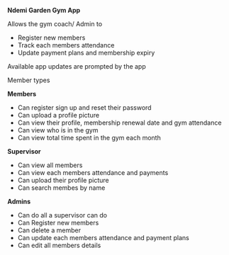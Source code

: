 **Ndemi Garden Gym App**

Allows the gym coach/ Admin to 
- Register new members
- Track each members attendance
- Update payment plans and membership expiry

Available app updates are prompted by the app

Member types

**Members**
- Can register sign up and reset their password
- Can upload a profile picture
- Can view their profile, membership renewal date and gym attendance
- Can view who is in the gym
- Can view total time spent in the gym each month

**Supervisor**
- Can view all members
- Can view each members attendance and payments
- Can upload their profile picture
- Can search membes by name

**Admins**
- Can do all a supervisor can do
- Can Register new members
- Can delete a member
- Can update each members attendance and payment plans
- Can edit all members details
